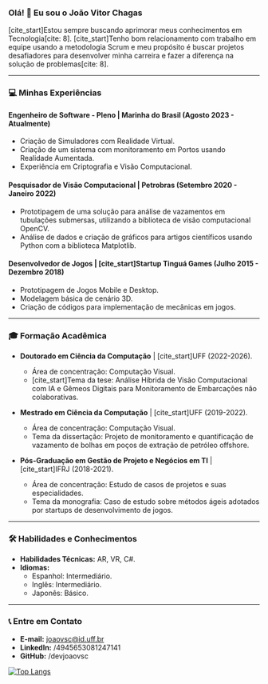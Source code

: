 ### Olá! 👋 Eu sou o João Vitor Chagas

[cite_start]Estou sempre buscando aprimorar meus conhecimentos em Tecnologia[cite: 8]. [cite_start]Tenho bom relacionamento com trabalho em equipe usando a metodologia Scrum e meu propósito é buscar projetos desafiadores para desenvolver minha carreira e fazer a diferença na solução de problemas[cite: 8].

---

### 💻 Minhas Experiências

#### Engenheiro de Software - Pleno | Marinha do Brasil (Agosto 2023 - Atualmente) 
* Criação de Simuladores com Realidade Virtual.
* Criação de um sistema com monitoramento em Portos usando Realidade Aumentada.
* Experiência em Criptografia e Visão Computacional.

#### Pesquisador de Visão Computacional | Petrobras (Setembro 2020 - Janeiro 2022)
* Prototipagem de uma solução para análise de vazamentos em tubulações submersas, utilizando a biblioteca de visão computacional OpenCV.
* Análise de dados e criação de gráficos para artigos científicos usando Python com a biblioteca Matplotlib.

#### Desenvolvedor de Jogos | [cite_start]Startup Tinguá Games (Julho 2015 - Dezembro 2018)
* Prototipagem de Jogos Mobile e Desktop.
* Modelagem básica de cenário 3D.
* Criação de códigos para implementação de mecânicas em jogos.


---

### 🎓 Formação Acadêmica

* **Doutorado em Ciência da Computação** | [cite_start]UFF (2022-2026).
    * Área de concentração: Computação Visual.
    * [cite_start]Tema da tese: Análise Híbrida de Visão Computacional com IA e Gêmeos Digitais para Monitoramento de Embarcações não colaborativas.

* **Mestrado em Ciência da Computação** | [cite_start]UFF (2019-2022).
    * Área de concentração: Computação Visual.
    * Tema da dissertação: Projeto de monitoramento e quantificação de vazamento de bolhas em poços de extração de petróleo offshore.

* **Pós-Graduação em Gestão de Projeto e Negócios em TI** | [cite_start]IFRJ (2018-2021).
    * Área de concentração: Estudo de casos de projetos e suas especialidades.
    * Tema da monografia: Caso de estudo sobre métodos ágeis adotados por startups de desenvolvimento de jogos.

---

### 🛠️ Habilidades e Conhecimentos

* **Habilidades Técnicas:** AR, VR, C#.
* **Idiomas:**
    * Espanhol: Intermediário.
    * Inglês: Intermediário.
    * Japonês: Básico.

---

### 📞 Entre em Contato

* **E-mail:** joaovsc@id.uff.br 
* **LinkedIn:** /4945653081247141 
* **GitHub:** /devjoaovsc 

[![Top Langs](https://github-readme-stats.vercel.app/api/top-langs/?username=joaovitorsc&layout=large&theme=dark)](https://github.com/anuraghazra/github-readme-stats)
